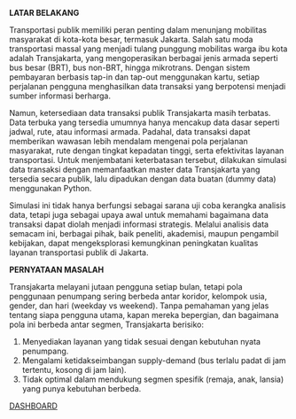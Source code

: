 **LATAR BELAKANG**

Transportasi publik memiliki peran penting dalam menunjang mobilitas masyarakat di kota-kota besar, termasuk Jakarta. Salah satu moda transportasi massal yang menjadi tulang punggung mobilitas warga ibu kota adalah Transjakarta, yang mengoperasikan berbagai jenis armada seperti bus besar (BRT), bus non-BRT, hingga mikrotrans. Dengan sistem pembayaran berbasis tap-in dan tap-out menggunakan kartu, setiap perjalanan pengguna menghasilkan data transaksi yang berpotensi menjadi sumber informasi berharga.

Namun, ketersediaan data transaksi publik Transjakarta masih terbatas. Data terbuka yang tersedia umumnya hanya mencakup data dasar seperti jadwal, rute, atau informasi armada. Padahal, data transaksi dapat memberikan wawasan lebih mendalam mengenai pola perjalanan masyarakat, rute dengan tingkat kepadatan tinggi, serta efektivitas layanan transportasi. Untuk menjembatani keterbatasan tersebut, dilakukan simulasi data transaksi dengan memanfaatkan master data Transjakarta yang tersedia secara publik, lalu dipadukan dengan data buatan (dummy data) menggunakan Python.

Simulasi ini tidak hanya berfungsi sebagai sarana uji coba kerangka analisis data, tetapi juga sebagai upaya awal untuk memahami bagaimana data transaksi dapat diolah menjadi informasi strategis. Melalui analisis data semacam ini, berbagai pihak, baik peneliti, akademisi, maupun pengambil kebijakan, dapat mengeksplorasi kemungkinan peningkatan kualitas layanan transportasi publik di Jakarta.

**PERNYATAAN MASALAH**

Transjakarta melayani jutaan pengguna setiap bulan, tetapi pola penggunaan penumpang sering berbeda antar koridor, kelompok usia, gender, dan hari (weekday vs weekend). Tanpa pemahaman yang jelas tentang siapa pengguna utama, kapan mereka bepergian, dan bagaimana pola ini berbeda antar segmen, Transjakarta berisiko:

1. Menyediakan layanan yang tidak sesuai dengan kebutuhan nyata penumpang.
2. Mengalami ketidakseimbangan supply-demand (bus terlalu padat di jam tertentu, kosong di jam lain).
3. Tidak optimal dalam mendukung segmen spesifik (remaja, anak, lansia) yang punya kebutuhan berbeda.


[DASHBOARD](https://public.tableau.com/shared/9M3YFBRY5?:display_count=n&:origin=viz_share_link)

